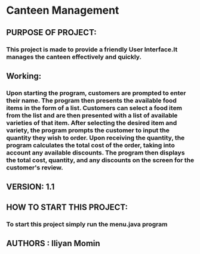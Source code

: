 # Canteen Management

## PURPOSE OF PROJECT:

### This project is made to provide a friendly User Interface.It manages the canteen effectively and quickly.


## Working:

### Upon starting the program, customers are prompted to enter their name. The program then presents the available food items in the form of a list. Customers can select a food item from the list and are then presented with a list of available varieties of that item. After selecting the desired item and variety, the program prompts the customer to input the quantity they wish to order. Upon receiving the quantity, the program calculates the total cost of the order, taking into account any available discounts. The program then displays the total cost, quantity, and any discounts on the screen for the customer's review.


## VERSION: 1.1

## HOW TO START THIS PROJECT:

### To start this project simply run the menu.java program

## AUTHORS : Iliyan Momin
